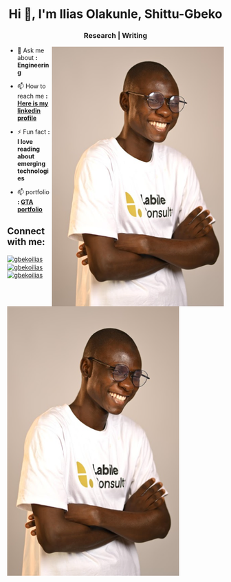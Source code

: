 <h1 align="center">Hi 👋,  I'm Ilias Olakunle, Shittu-Gbeko</h1>
<h3 align="center"> Research | Writing </h3>
<img align="right" alt="Coding" width="400" src="https://github.com/Gbekoilias/Gbekoilias/blob/main/Screenshot%20(725).png"> 
<img align="left" alt="Coding" width="400" src="https://github.com/Gbekoilias/Gbekoilias/blob/main/Screenshot%20(726).png"> 

- 💬 Ask me about **: Engineering**

- 📫 How to reach me **: [Here is my linkedin profile](https://linkedin.com/in/gbekoilias)**

- ⚡ Fun fact **: I love reading about emerging technologies**

- 📫 portfolio **: [GTA portfolio](https://shorturl.at/efnIp)**


<h2 align="left">Connect with me:</h2>
<p align="left">
<a href="https://twitter.com/Gbekoilias" target="blank"><img align="center" src="https://raw.githubusercontent.com/rahuldkjain/github-profile-readme-generator/master/src/images/icons/Social/twitter.svg" alt="gbekoilias" height="40" width="40" /></a>
<a href="https://linkedin.com/in/gbekoilias" target="blank"><img align="center" src="https://raw.githubusercontent.com/rahuldkjain/github-profile-readme-generator/master/src/images/icons/Social/linked-in-alt.svg" alt="gbekoilias" height="40" width="40" /></a>
<a href="https://kaggle.com/gbekoilias" target="blank"><img align="center" src="https://raw.githubusercontent.com/rahuldkjain/github-profile-readme-generator/master/src/images/icons/Social/kaggle.svg" alt="gbekoilias" height="40" width="40" /></a>
</p>

